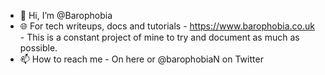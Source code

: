 - 👋 Hi, I’m @Barophobia
- 🌐 For tech writeups, docs and tutorials - https://www.barophobia.co.uk - This is a constant project of mine to try and document as much as possible.
- 📫 How to reach me - On here or @barophobiaN on Twitter
<!---
Barophobia/Barophobia is a ✨ special ✨ repository because its `README.md` (this file) appears on your GitHub profile.
You can click the Preview link to take a look at your changes.
--->
